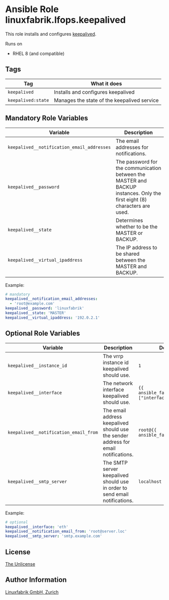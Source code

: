 # Ansible Role linuxfabrik.lfops.keepalived

This role installs and configures [keepalived](https://www.keepalived.org/).

Runs on

* RHEL 8 (and compatible)

## Tags

| Tag                 | What it does                                      |
| ---                 | ------------                                      |
| `keepalived`          | Installs and configures keepalived                  |
| `keepalived:state`    | Manages the state of the keepalived service         |


## Mandatory Role Variables

| Variable | Description |
| -------- | ----------- |
| `keepalived__notification_email_addresses` | The email addresses for notifications. |
| `keepalived__password` | The password for the communication between the MASTER and BACKUP instances. Only the first eight (8) characters are used. |
| `keepalived__state` | Determines whether to be the MASTER or BACKUP. |
| `keepalived__virtual_ipaddress` | The IP address to be shared between the MASTER and BACKUP. |

Example:
```yaml
# mandatory
keepalived__notification_email_addresses:
  - 'root@example.com'
keepalived__password: 'linuxfabrik'
keepalived__state: 'MASTER'
keepalived__virtual_ipaddress: '192.0.2.1'
```


## Optional Role Variables

| Variable | Description | Default Value |
| -------- | ----------- | ------------- |
| `keepalived__instance_id` | The vrrp instance id keepalived should use. | `1` |
| `keepalived__interface` | The network interface keepalived should use. | `{{ ansible_facts["default_ipv4"]["interface"] }}` |
| `keepalived__notification_email_from` | The email address keepalived should use the sender address for email notifications. | `root@{{ ansible_facts["nodename"] }}` |
| `keepalived__smtp_server` | The SMTP server keepalived should use in order to send email notifications. | `localhost` |

Example:
```yaml
# optional
keepalived__interface: 'eth'
keepalived__notification_email_from: 'root@server.loc'
keepalived__smtp_server: 'smtp.example.com'
```


## License

[The Unlicense](https://unlicense.org/)


## Author Information

[Linuxfabrik GmbH, Zurich](https://www.linuxfabrik.ch)
